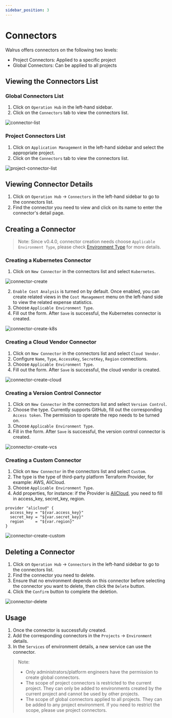 ```yaml
---
sidebar_position: 3
---
```


# Connectors

Walrus offers connectors on the following two levels:

- Project Connectors: Applied to a specific project
- Global Connectors: Can be applied to all projects
## Viewing the Connectors List

### Global Connectors List

1. Click on `Operation Hub` in the left-hand sidebar.
2. Click on the `Connectors` tab to view the connectors list.

![connector-list](/img/v0.4.0/operation/connector/op-conn-list-en.png)

### Project Connectors List

1. Click on `Application Management` in the left-hand sidebar and select the appropriate project.
2. Click on the `Connectors` tab to view the connectors list.

![project-connector-list](/img/v0.4.0/application/project/app-proj-conn-list-en.png)

## Viewing Connector Details

1. Click on `Operation Hub` -> `Connectors` in the left-hand sidebar to go to the connectors list.
2. Find the connector you need to view and click on its name to enter the connector's detail page.

## Creating a Connector

> Note:
> Since v0.4.0, connector creation needs choose `Applicable Environment Type`, please check [Environment Type](/application/environment#environment-type) for more details.

### Creating a Kubernetes Connector

1. Click on `New Connector` in the connectors list and select `Kubernetes`.

![connector-create](/img/v0.4.0/quickstart/qs-add-connector-en.png)

2. `Enable Cost Analysis` is turned on by default. Once enabled, you can create related views in the `Cost Management` menu on the left-hand side to view the related expense statistics.
3. Choose `Applicable Environment Type`.
4. Fill out the form. After `Save` is successful, the Kubernetes connector is created.
   
![connector-create-k8s](/img/v0.4.0/operation/connector/op-conn-create-k8s-en.png)

### Creating a Cloud Vendor Connector

1. Click on `New Connector` in the connectors list and select `Cloud Vendor`.
2. Configure `Name`, `Type`, `AccessKey`, `SecretKey`, `Region` connections.
3. Choose `Applicable Environment Type`.
4. Fill out the form. After `Save` is successful, the cloud vendor is created.

![connector-create-cloud](/img/v0.4.0/operation/connector/op-conn-create-cloud-en.png)

### Creating a Version Control Connector

1. Click on `New Connector` in the connectors list and select `Version Control`.
2. Choose the type. Currently supports GitHub, fill out the corresponding `Access token`. The permission to operate the repo needs to be turned on.
3. Choose `Applicable Environment Type`.
4. Fill in the form. After `Save` is successful, the version control connector is created.

![connector-create-vcs](/img/v0.4.0/operation/connector/op-conn-create-vcs-en.png)

### Creating a Custom Connector

1. Click on `New Connector` in the connectors list and select `Custom`.
2. The type is the type of third-party platform Terraform Provider, for example: AWS, AliCloud.
3. Choose `Applicable Environment Type`.
4. Add properties, for instance: if the Provider is [AliCloud](https://registry.terraform.io/providers/aliyun/alicloud/latest/docs), you need to fill in access_key, secret_key, region.

```
provider "alicloud" {
  access_key = "${var.access_key}"
  secret_key = "${var.secret_key}"
  region     = "${var.region}"
}
```

![connector-create-custom](/img/v0.4.0/operation/connector/op-conn-create-custom-en.png)
## Deleting a Connector

1. Click on `Operation Hub` -> `Connectors` in the left-hand sidebar to go to the connectors list.
2. Find the connector you need to delete.
3. Ensure that no environment depends on this connector before selecting the connector you want to delete, then click the `Delete` button.
5. Click the `Confirm` button to complete the deletion.

![connector-delete](/img/v0.4.0/operation/connector/op-conn-del-en.png)

## Usage

1. Once the connector is successfully created.
2. Add the corresponding connectors in the `Projects` -> `Environment` details.
3. In the `Services` of environment details, a new service can use the connector.

> Note:
> - Only administrators/platform engineers have the permission to create global connectors.
> - The scope of project connectors is restricted to the current project. They can only be added to environments created by the current project and cannot be used by other projects.
> - The scope of global connectors applied to all projects. They can be added to any project environment. If you need to restrict the scope, please use project connectors.